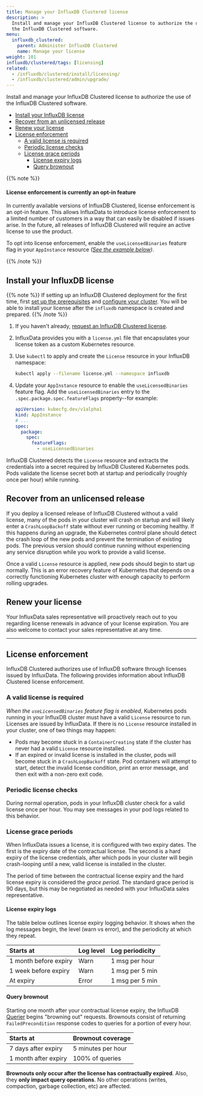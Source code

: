 ```yaml
---
title: Manage your InfluxDB Clustered license
description: >
  Install and manage your InfluxDB Clustered license to authorize the use of
  the InfluxDB Clustered software.
menu:
  influxdb_clustered:
    parent: Administer InfluxDB Clustered
    name: Manage your license
weight: 101
influxdb/clustered/tags: [licensing]
related:
  - /influxdb/clustered/install/licensing/
  - /influxdb/clustered/admin/upgrade/
---
```


Install and manage your InfluxDB Clustered license to authorize the use of
the InfluxDB Clustered software.

- [Install your InfluxDB license](#install-your-influxdb-license)
- [Recover from an unlicensed release](#recover-from-an-unlicensed-release)
- [Renew your license](#renew-your-license)
- [License enforcement](#license-enforcement)
  - [A valid license is required](#a-valid-license-is-required)
  - [Periodic license checks](#periodic-license-checks)
  - [License grace periods](#license-grace-periods)
    - [License expiry logs](#license-expiry-logs)
    - [Query brownout](#query-brownout)

{{% note %}}
#### License enforcement is currently an opt-in feature

In currently available versions of InfluxDB Clustered, license enforcement is an
opt-in feature. This allows InfluxData to introduce license enforcement to a
limited number of customers in a way that can easily be disabled if issues arise.
In the future, all releases of InfluxDB Clustered will require an active license
to use the product.

To opt into license enforcement, enable the `useLicensedBinaries` feature flag
in your `AppInstance` resource _([See the example below](#enable-feature-flag))_.

{{% /note %}}

## Install your InfluxDB license

{{% note %}}
If setting up an InfluxDB Clustered deployment for the first time, first
[set up the prerequisites](/influxdb/clustered/install/licensing/) and
[configure your cluster](/influxdb/clustered/install/configure-cluster/).
You will be able to install your license after the `influxdb` namespace is
created and prepared.
{{% /note %}}

1.  If you haven't already,
    [request an InfluxDB Clustered license](https://influxdata.com/contact-sales).
2.  InfluxData provides you with a `license.yml` file that encapsulates your
    license token as a custom Kubernetes resource.
3.  Use `kubectl` to apply and create the `License` resource in your InfluxDB
    namespace:

    ```sh
    kubectl apply --filename license.yml --namespace influxdb
    ```

4.  <span id="enable-feature-flag"></span>
    Update your `AppInstance` resource to enable the `useLicensedBinaries` feature flag.
    Add the `useLicensedBinaries` entry to the `.spec.package.spec.featureFlags`
    property--for example:

    ```yml
    apiVersion: kubecfg.dev/v1alpha1
    kind: AppInstance
    # ...
    spec:
      package:
        spec:
          featureFlags:
            - useLicensedBinaries
    ```

InfluxDB Clustered detects the `License` resource and extracts the credentials
into a secret required by InfluxDB Clustered Kubernetes pods.
Pods validate the license secret both at startup and periodically (roughly once
per hour) while running.

## Recover from an unlicensed release

If you deploy a licensed release of InfluxDB Clustered without a valid license,
many of the pods in your cluster will crash on startup and will likely enter a
`CrashLoopBackoff` state without ever running or becoming healthy.
If this happens during an upgrade, the Kubernetes control plane should detect
the crash loop of the new pods and prevent the termination of existing pods.
The previous version should continue running without experiencing any service
disruption while you work to provide a valid license.

Once a valid `License` resource is applied, new pods should begin to start up normally.
This is an error recovery feature of Kubernetes that depends on a correctly
functioning Kubernetes cluster with enough capacity to perform rolling upgrades.

## Renew your license

Your InfluxData sales representative will proactively reach out to you regarding
license renewals in advance of your license expiration. You are also welcome to
contact your sales representative at any time.

---

## License enforcement

InfluxDB Clustered authorizes use of InfluxDB software through licenses issued
by InfluxData. The following provides information about InfluxDB Clustered
license enforcement.

### A valid license is required

_When the `useLicensedBinaries` feature flag is enabled_,
Kubernetes pods running in your InfluxDB cluster must have a valid `License`
resource to run. Licenses are issued by InfluxData. If there is no `License`
resource installed in your cluster, one of two things may happen:

- Pods may become stuck in a `ContainerCreating` state if the cluster has
  never had a valid `License` resource installed.
- If an expired or invalid license is installed in the cluster, pods will become
  stuck in a `CrashLoopBackoff` state.
  Pod containers will attempt to start, detect the invalid license condition,
  print an error message, and then exit with a non-zero exit code.

### Periodic license checks

During normal operation, pods in your InfluxDB cluster check for a valid license
once per hour. You may see messages in your pod logs related to this behavior.

### License grace periods

When InfluxData issues a license, it is configured with two expiry dates.
The first is the expiry date of the contractual license. The second is a hard
expiry of the license credentials, after which pods in your cluster will begin
crash-looping until a new, valid license is installed in the cluster.

The period of time between the contractual license expiry and the hard license
expiry is considered the _grace period_. The standard grace period is 90 days,
but this may be negotiated as needed with your InfluxData sales representative.

#### License expiry logs

The table below outlines license expiry logging behavior. It shows when the log
messages begin, the level (warn vs error), and the periodicity at which they
repeat.

| Starts at             | Log level | Log periodicity |
| :-------------------- | :-------- | :-------------- |
| 1 month before expiry | Warn      | 1 msg per hour  |
| 1 week before expiry  | Warn      | 1 msg per 5 min |
| At expiry             | Error     | 1 msg per 5 min |

#### Query brownout

Starting one month after your contractual license expiry, the InfluxDB
[Querier](/influxdb/clustered/reference/internals/storage-engine/#querier)
begins "browning out" requests. Brownouts consist of returning
`FailedPrecondition` response codes to queries for a portion of every hour.

| Starts at            | Brownout coverage  |
| :------------------- | :----------------- |
| 7 days after expiry  | 5 minutes per hour |
| 1 month after expiry | 100% of queries    |

**Brownouts only occur after the license has contractually expired**.
Also, they **only impact query operations**. No other operations (writes,
compaction, garbage collection, etc) are affected.
